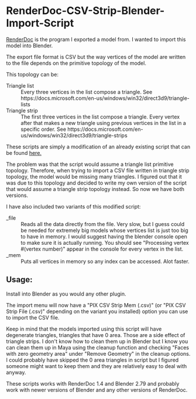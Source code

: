 # RenderDoc-CSV-Strip-Blender-Import-Script

[RenderDoc](https://renderdoc.org/) is the program I exported a model from. I wanted to import this model into Blender.

The export file format is CSV but the way vertices of the model are written to the file depends on the primitive topology of the model.

This topology can be:

<dl>
  <dt>Triangle list</dt>
  <dd>Every three vertices in the list compose a triangle. See https://docs.microsoft.com/en-us/windows/win32/direct3d9/triangle-lists</dd>

  <dt>Triangle strip</dt>
  <dd>The first three vertices in the list compose a triangle. Every vertex after that makes a new triangle using previous vertices in the list in a specific order.
	  See https://docs.microsoft.com/en-us/windows/win32/direct3d9/triangle-strips</dd>
</dl>

These scripts are simply a modification of an already existing script that can be found [here.](https://github.com/sbobovyc/GameTools/blob/master/Blender/import_pix.py) 

The problem was that the script would assume a triangle list primitive topology. Therefore, when trying to import a CSV file written in triangle strip topology, the model would be missing many triangles.
I figured out that it was due to this topology and decided to write my own version of the script that would assume a triangle strip topology instead.
So now we have both versions.

I have also included two variants of this modified script:

<dl>
  <dt>_file</dt>
  <dd>Reads all the data directly from the file. Very slow, but I guess could be needed for extremely big models whose vertices list is just too big to have in memory. I would suggest having the blender console open to make sure it is actually running. You should see "Processing vertex #(vertex number)" appear in the console for every vertex in the list.</dd>

  <dt>_mem</dt>
  <dd>Puts all vertices in memory so any index can be accessed. Alot faster.</dd>
</dl>

<h2>Usage:</h2>

Install into Blender as you would any other plugin.

The import menu will now have a "PIX CSV Strip Mem (.csv)" (or "PIX CSV Strip File (.csv)" depending on the variant you installed) option you can use to import the CSV file.

Keep in mind that the models imported using this script will have degenerate triangles, triangles that have 0 area. Those are a side effect of triangle strips. I don't know how to clean them up in Blender but I know you can clean them up in Maya using the cleanup function and checking "Faces with zero geometry area" under "Remove Geometry" in the cleanup options.
I could probably have skipped the 0 area triangles in script but I figured someone might want to keep them and they are relatively easy to deal with anyway.

These scripts works with RenderDoc 1.4 and Blender 2.79 and probably work with newer versions of Blender and any other versions of RenderDoc.